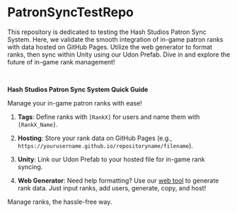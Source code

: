 # PatronSyncTestRepo

This repository is dedicated to testing the Hash Studios Patron Sync System. Here, we validate the smooth integration of in-game patron ranks with data hosted on GitHub Pages. Utilize the web generator to format ranks, then sync within Unity using our Udon Prefab. Dive in and explore the future of in-game rank management!

<br><bn>

**Hash Studios Patron Sync System Quick Guide**

Manage your in-game patron ranks with ease! 

1. **Tags**: Define ranks with `[RankX]` for users and name them with `[RankX_Name]`.
   
2. **Hosting**: Store your rank data on GitHub Pages (e.g., `https://yourusername.github.io/repositoryname/filename`).

3. **Unity**: Link our Udon Prefab to your hosted file for in-game rank syncing.

4. **Web Generator**: Need help formatting? Use our [web tool](https://hash-studios-llc.github.io/VRCDownloadString/index.html) to generate rank data. Just input ranks, add users, generate, copy, and host!

Manage ranks, the hassle-free way.
